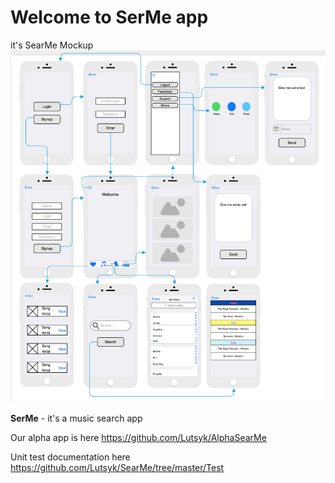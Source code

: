 <h1>Welcome to SerMe app</h1>

it's SearMe Mockup
![SearMe Mockup](https://github.com/Lutsyk/SearMe/blob/master/SearMe_Mockup.png)

<b>SerMe</b> - it's a music search app

 Our alpha app is here https://github.com/Lutsyk/AlphaSearMe

Unit test documentation here https://github.com/Lutsyk/SearMe/tree/master/Test

